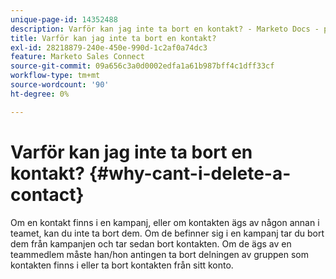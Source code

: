 ```yaml
---
unique-page-id: 14352488
description: Varför kan jag inte ta bort en kontakt? - Marketo Docs - produktdokumentation
title: Varför kan jag inte ta bort en kontakt?
exl-id: 28218879-240e-450e-990d-1c2af0a74dc3
feature: Marketo Sales Connect
source-git-commit: 09a656c3a0d0002edfa1a61b987bff4c1dff33cf
workflow-type: tm+mt
source-wordcount: '90'
ht-degree: 0%

---
```


# Varför kan jag inte ta bort en kontakt? {#why-cant-i-delete-a-contact}

Om en kontakt finns i en kampanj, eller om kontakten ägs av någon annan i teamet, kan du inte ta bort dem. Om de befinner sig i en kampanj tar du bort dem från kampanjen och tar sedan bort kontakten. Om de ägs av en teammedlem måste han/hon antingen ta bort delningen av gruppen som kontakten finns i eller ta bort kontakten från sitt konto.
